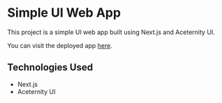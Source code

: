 # Simple UI Web App

This project is a simple UI web app built using Next.js and Aceternity UI.

You can visit the deployed app [here](https://music-academy-bice.vercel.app/).

## Technologies Used
- Next.js
- Aceternity UI
